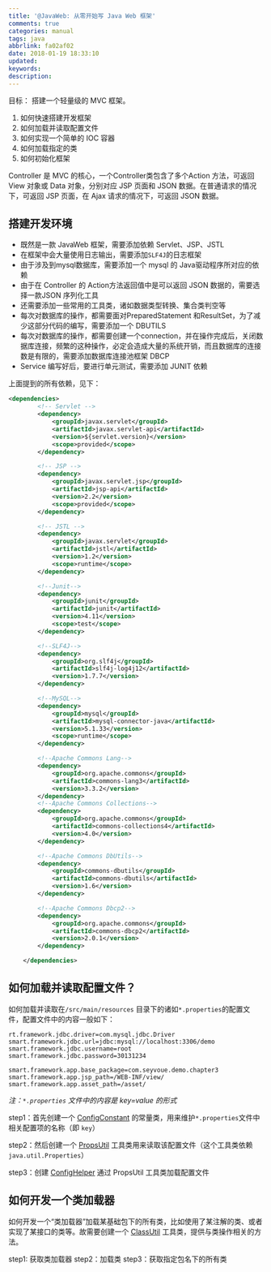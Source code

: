 ```yaml
---
title: '@JavaWeb: 从零开始写 Java Web 框架'
comments: true
categories: manual
tags: java
abbrlink: fa02af02
date: 2018-01-19 18:33:10
updated:
keywords:
description:
---
```


目标： 搭建一个轻量级的 MVC 框架。

1. 如何快速搭建开发框架
2. 如何加载并读取配置文件
3. 如何实现一个简单的 IOC 容器
4. 如何加载指定的类
5. 如何初始化框架

Controller 是 MVC 的核心，一个Controller类包含了多个Action 方法，可返回 View 对象或 Data 对象，分别对应 JSP 页面和 JSON 数据。在普通请求的情况下，可返回 JSP 页面，在 Ajax 请求的情况下，可返回 JSON 数据。

## 搭建开发环境

- 既然是一款 JavaWeb 框架，需要添加依赖 Servlet、JSP、JSTL
- 在框架中会大量使用日志输出，需要添加`SLF4J`的日志框架
- 由于涉及到mysql数据库，需要添加一个 mysql 的 Java驱动程序所对应的依赖
- 由于在 Controller 的 Action方法返回值中是可以返回 JSON 数据的，需要选择一款JSON 序列化工具
- 还需要添加一些常用的工具类，诸如数据类型转换、集合类判空等
- 每次对数据库的操作，都需要面对PreparedStatement 和ResultSet，为了减少这部分代码的编写，需要添加一个 DBUTILS
- 每次对数据库的操作，都需要创建一个connection，并在操作完成后，关闭数据库连接，频繁的这种操作，必定会造成大量的系统开销，而且数据库的连接数是有限的，需要添加数据库连接池框架 DBCP
- Service 编写好后，要进行单元测试，需要添加 JUNIT 依赖

上面提到的所有依赖，见下：

```xml
<dependencies>
        <!-- Servlet -->
        <dependency>
            <groupId>javax.servlet</groupId>
            <artifactId>javax.servlet-api</artifactId>
            <version>${servlet.version}</version>
            <scope>provided</scope>
        </dependency>

        <!-- JSP -->
        <dependency>
            <groupId>javax.servlet.jsp</groupId>
            <artifactId>jsp-api</artifactId>
            <version>2.2</version>
            <scope>provided</scope>
        </dependency>

        <!-- JSTL -->
        <dependency>
            <groupId>javax.servlet</groupId>
            <artifactId>jstl</artifactId>
            <version>1.2</version>
            <scope>runtime</scope>
        </dependency>

        <!--Junit-->
        <dependency>
            <groupId>junit</groupId>
            <artifactId>junit</artifactId>
            <version>4.11</version>
            <scope>test</scope>
        </dependency>

        <!--SLF4J-->
        <dependency>
            <groupId>org.slf4j</groupId>
            <artifactId>slf4j-log4j12</artifactId>
            <version>1.7.7</version>
        </dependency>

        <!--MySQL-->
        <dependency>
            <groupId>mysql</groupId>
            <artifactId>mysql-connector-java</artifactId>
            <version>5.1.33</version>
            <scope>runtime</scope>
        </dependency>

        <!--Apache Commons Lang-->
        <dependency>
            <groupId>org.apache.commons</groupId>
            <artifactId>commons-lang3</artifactId>
            <version>3.3.2</version>
        </dependency>
        <!--Apache Commons Collections-->
        <dependency>
            <groupId>org.apache.commons</groupId>
            <artifactId>commons-collections4</artifactId>
            <version>4.0</version>
        </dependency>

        <!--Apache Commons DbUtils-->
        <dependency>
            <groupId>commons-dbutils</groupId>
            <artifactId>commons-dbutils</artifactId>
            <version>1.6</version>
        </dependency>

        <!--Apache Commons Dbcp2-->
        <dependency>
            <groupId>org.apache.commons</groupId>
            <artifactId>commons-dbcp2</artifactId>
            <version>2.0.1</version>
        </dependency>

    </dependencies>
```

## 如何加载并读取配置文件？

如何加载并读取在`/src/main/resources` 目录下的诸如`*.properties`的配置文件，配置文件中的内容一般如下：

```
rt.framework.jdbc.driver=com.mysql.jdbc.Driver
smart.framework.jdbc.url=jdbc:mysql://localhost:3306/demo
smart.framework.jdbc.username=root
smart.framework.jdbc.password=30131234

smart.framework.app.base_package=com.seyvoue.demo.chapter3
smart.framework.app.jsp_path=/WEB-INF/view/
smart.framework.app.asset_path=/asset/
```

*注：`*.properties` 文件中的内容是 key=value 的形式*

step1：首先创建一个 [ConfigConstant](https://github.com/seyvoue/smart-web/blob/master/smart-framework/src/main/java/com/seyvoue/demo/framework/ConfigConstant.java) 的常量类，用来维护`*.properties`文件中相关配置项的名称（即 `key`）

step2：然后创建一个 [PropsUtil](https://github.com/seyvoue/smart-web/blob/master/smart-framework/src/main/java/com/seyvoue/demo/framework/util/PropsUtil.java) 工具类用来读取该配置文件（这个工具类依赖 `java.util.Properties`）

step3：创建 [ConfigHelper](https://github.com/seyvoue/smart-web/blob/master/smart-framework/src/main/java/com/seyvoue/demo/framework/util/PropsUtil.java) 通过 PropsUtil 工具类加载配置文件

## 如何开发一个类加载器

如何开发一个“类加载器”加载某基础包下的所有类，比如使用了某注解的类、或者实现了某接口的类等。故需要创建一个 [ClassUtil](https://github.com/seyvoue/smart-web/blob/master/smart-framework/src/main/java/com/seyvoue/demo/framework/util/ClassUtil.java) 工具类，提供与类操作相关的方法。

step1: 获取类加载器
step2：加载类
step3：获取指定包名下的所有类


